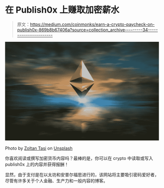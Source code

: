 # 在 Publish0x 上赚取加密薪水

> 原文：<https://medium.com/coinmonks/earn-a-crypto-paycheck-on-publish0x-869b8b67406a?source=collection_archive---------34----------------------->

![](img/fa0f705ef9e71a0499b00acee7b2c724.png)

Photo by [Zoltan Tasi](https://unsplash.com/@zoltantasi?utm_source=medium&utm_medium=referral) on [Unsplash](https://unsplash.com?utm_source=medium&utm_medium=referral)

你喜欢阅读或撰写加密货币内容吗？最棒的是，你可以在 crypto 中读取或写入 publish0x 上的内容并获得报酬！

显然，由于支付是在以太坊和安普尔福思进行的，该网站将主要吸引密码爱好者，尽管有许多关于个人金融、生产力和一般内容的博客。